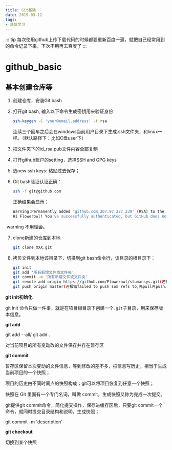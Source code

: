 ```yaml
---
title: Git基础
date: 2019-03-12
tags: 
- 基础学习
---
```




::: tip
每次使用github上传下载代码的时候都要重新百度一遍，就把自己经常用到的命令记录下来，下次不用再去百度了
:::
<!--more -->

# github_basic

## 基本创建仓库等

1. 创建仓库，安装Git bash

2. 打开git bash, 输入以下命令生成密钥用来验证身份

   ```bash
   ssh-keygen -C 'your@email.address' -t rsa
   ```

    连续三个回车之后会在windows当前用户目录下生成.ssh文件夹，和linux一样。（默认路径下：比如C盘user下）

3. 把文件夹下的id_rsa.pub文件内容全部复制

4. 打开github账户的setting，选择SSH and GPG keys

5. 选new ssh keys: 粘贴过去保存；

6. Git bash验证认证正确：

   ```bash
   ssh -T git@github.com
   ```

   正确结果会显示：

   ```bash
   Warning:Permanently added 'github.com,207.97.227.239' (RSA) to the list of known hosts.
   Hi Flowerowl! You've successfully authenticated, but GitHub does not provide shell access.
   ```

​	warning 不用理会。

7. clone新建的仓库到本地

   ```bash
   git clone XXX.git
   ```

8. 拷贝文件到本地该目录下，切换到git bash命令行，该目录的根目录下：

   ```bash
   git init
   git add '所有新增文件或文件夹'
   git commit -m '所有新增文件或文件夹'
   git remote add origin https://github.com/Flowerowl/stumansys.git(若报错already exists,要先remove，git remote rm origin)
   git push origin master(若报错failed to push som refs to,先pull再push，执行git pull origin master)
   ```

**git init初始化**

git init 命令只做一件事，就是在项目根目录下创建一个`.git`子目录，用来保存版本信息。

**git add**

git add --all/ git add .

对当前项目的所有变动改的文件保存并存在暂存区

**git commit**

暂存区保留本次变动的文件信息，等到修改的差不多，把信息写历史，相当于生成当前项目的一个快照；

项目的历史由不同时间点的快照构成；git可以将项目恢复到任意一个快照；

快照在 Git 里面有一个专门名词，叫做 commit，生成快照又称为完成一次提交。

git提供git commit命令，简化提交操作，保存进缓存区后，只要git commit一个命令，就同时提交目录结构和说明，生成快照；

git commit -m 'description'

**git checkout**

切换到某个快照



